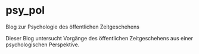 # psy_pol
Blog zur Psychologie des öffentlichen Zeitgeschehens


Dieser Blog untersucht Vorgänge des öffentlichen Zeitgeschehens aus einer psychologischen Perspektive.
